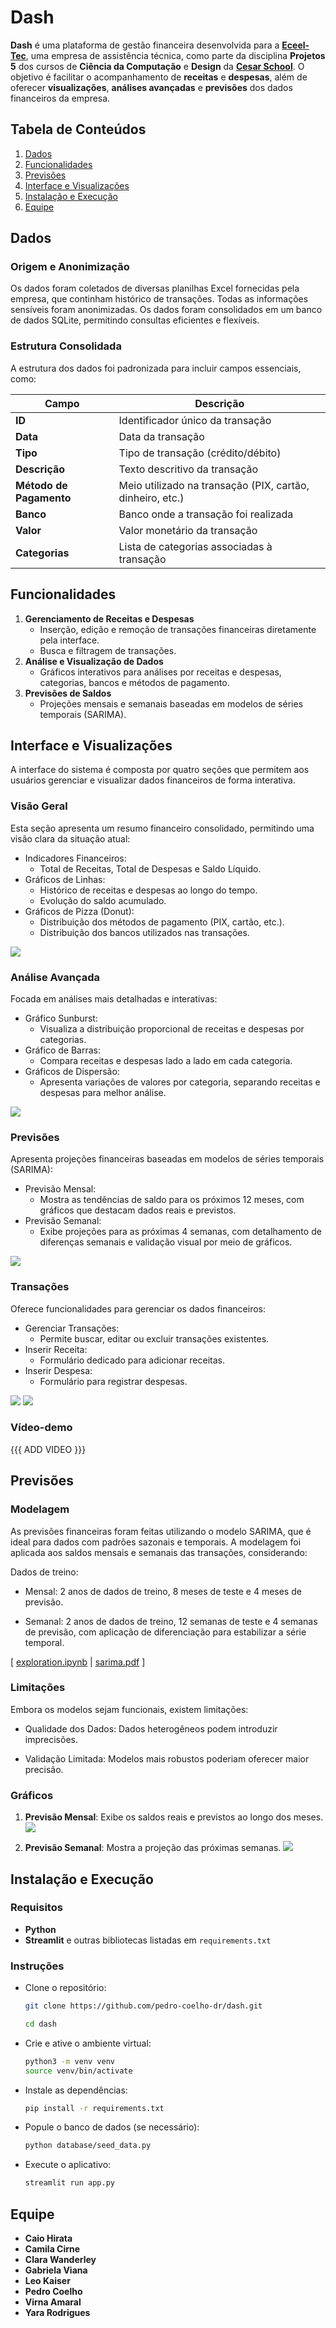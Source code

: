 # Dash

**Dash** é uma plataforma de gestão financeira desenvolvida para a [**Eceel-Tec**](https://eceel-tec.com.br/), uma empresa de assistência técnica, como parte da disciplina **Projetos 5** dos cursos de **Ciência da Computação** e **Design** da [**Cesar School**](https://cesar.school). O objetivo é facilitar o acompanhamento de **receitas** e **despesas**, além de oferecer **visualizações**, **análises avançadas** e **previsões** dos dados financeiros da empresa.

## Tabela de Conteúdos
1. [Dados](#dados)
2. [Funcionalidades](#funcionalidades)
3. [Previsões](#previsões)
4. [Interface e Visualizações](#interface-e-visualizações)
5. [Instalação e Execução](#instalação-e-execução)
6. [Equipe](#equipe)

## Dados
### Origem e Anonimização
Os dados foram coletados de diversas planilhas Excel fornecidas pela empresa, que continham histórico de transações. Todas as informações sensíveis foram anonimizadas. Os dados foram consolidados em um banco de dados SQLite, permitindo consultas eficientes e flexíveis.


### Estrutura Consolidada

A estrutura dos dados foi padronizada para incluir campos essenciais, como:

| Campo               | Descrição                                                    |
|---------------------|--------------------------------------------------------------|
| **ID**              | Identificador único da transação                             |
| **Data**            | Data da transação                                            |
| **Tipo**            | Tipo de transação (crédito/débito)                           |
| **Descrição**       | Texto descritivo da transação                                |
| **Método de Pagamento** | Meio utilizado na transação (PIX, cartão, dinheiro, etc.)   |
| **Banco**           | Banco onde a transação foi realizada                         |
| **Valor**           | Valor monetário da transação                                 |
| **Categorias**      | Lista de categorias associadas à transação                   |



## Funcionalidades
1. **Gerenciamento de Receitas e Despesas**
   - Inserção, edição e remoção de transações financeiras diretamente pela interface.
   - Busca e filtragem de transações.
2. **Análise e Visualização de Dados**
   - Gráficos interativos para análises por receitas e despesas, categorias, bancos e métodos de pagamento.
3. **Previsões de Saldos**
   - Projeções mensais e semanais baseadas em modelos de séries temporais (SARIMA).


## Interface e Visualizações

A interface do sistema é composta por quatro seções que permitem aos usuários gerenciar e visualizar dados financeiros de forma interativa.

### Visão Geral
Esta seção apresenta um resumo financeiro consolidado, permitindo uma visão clara da situação atual:

- Indicadores Financeiros:
  - Total de Receitas, Total de Despesas e Saldo Líquido.
- Gráficos de Linhas:
  - Histórico de receitas e despesas ao longo do tempo.
  - Evolução do saldo acumulado.
- Gráficos de Pizza (Donut):
  - Distribuição dos métodos de pagamento (PIX, cartão, etc.).
  - Distribuição dos bancos utilizados nas transações.

![](img/visao-geral.png)

### Análise Avançada
Focada em análises mais detalhadas e interativas:

- Gráfico Sunburst:
  - Visualiza a distribuição proporcional de receitas e despesas por categorias.
- Gráfico de Barras:
  - Compara receitas e despesas lado a lado em cada categoria.
- Gráficos de Dispersão:
  - Apresenta variações de valores por categoria, separando receitas e despesas para melhor análise.

![](img/analise.png)

### Previsões
Apresenta projeções financeiras baseadas em modelos de séries temporais (SARIMA):

- Previsão Mensal:
  - Mostra as tendências de saldo para os próximos 12 meses, com gráficos que destacam dados reais e previstos.
- Previsão Semanal:
  - Exibe projeções para as próximas 4 semanas, com detalhamento de diferenças semanais e validação visual por meio de gráficos.
  
![](img/previsoes.png)

### Transações
Oferece funcionalidades para gerenciar os dados financeiros:

- Gerenciar Transações:
  - Permite buscar, editar ou excluir transações existentes.
- Inserir Receita:
  - Formulário dedicado para adicionar receitas.
- Inserir Despesa:
  - Formulário para registrar despesas.

![](img/transacoes-gerenciar.png)
![](img/transacoes-receita.png)

### Vídeo-demo

{{{ ADD VIDEO }}}

## Previsões
### Modelagem
As previsões financeiras foram feitas utilizando o modelo SARIMA, que é ideal para dados com padrões sazonais e temporais. A modelagem foi aplicada aos saldos mensais e semanais das transações, considerando:

Dados de treino:

- Mensal: 2 anos de dados de treino, 8 meses de teste e 4 meses de previsão.

- Semanal: 2 anos de dados de treino, 12 semanas de teste e 4 semanas de previsão, com aplicação de diferenciação para estabilizar a série temporal.

[ [exploration.ipynb](exploration/exploration.ipynb) | [sarima.pdf](exploration/sarima.pdf) ]

### Limitações
Embora os modelos sejam funcionais, existem limitações:

- Qualidade dos Dados: Dados heterogêneos podem introduzir imprecisões.

- Validação Limitada: Modelos mais robustos poderiam oferecer maior precisão.

### Gráficos
1. **Previsão Mensal**: Exibe os saldos reais e previstos ao longo dos meses.
    ![](img/sarima-mensal.bmp)

2. **Previsão Semanal**: Mostra a projeção das próximas semanas.
    ![](img/sarima-semanal.bmp)


## Instalação e Execução
### Requisitos
- **Python**
- **Streamlit** e outras bibliotecas listadas em `requirements.txt`

### Instruções

- Clone o repositório:
   ```bash
   git clone https://github.com/pedro-coelho-dr/dash.git
   ```
   ```bash
   cd dash
   ```

- Crie e ative o ambiente virtual:
   ```bash
   python3 -m venv venv
   source venv/bin/activate
   ```

- Instale as dependências:
   ```bash
   pip install -r requirements.txt
   ```

- Popule o banco de dados (se necessário):
   ```bash
   python database/seed_data.py
   ```

- Execute o aplicativo:
   ```bash
   streamlit run app.py
   ```


## Equipe
- **Caio Hirata**
- **Camila Cirne**
- **Clara Wanderley**
- **Gabriela Viana**
- **Leo Kaiser**
- **Pedro Coelho**
- **Virna Amaral**
- **Yara Rodrigues**

